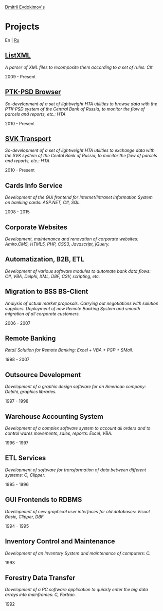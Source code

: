 ﻿[Dmitrii Evdokimov's](en)

Projects
========

En | [Ru](projects "Russian language (по-русски)")

## [ListXML](ListXML)
*A parser of XML files to recomposite them according to a set of rules: C#.*

2009 - Present
   
## [PTK-PSD Browser](PTK-PSD-Browser-hta)
*So-development of a set of lightweight HTA utilities to browse data with the 
PTK-PSD system of the Central Bank of Russia, to monitor the flow of parcels 
and reports, etc.: HTA.*

2010 - Present

## [SVK Transport](SVK-Transport-hta)
*So-development of a set of lightweight HTA utilities to exchange data with 
the SVK system of the Cental Bank of Russia, to monitor the flow of parcels 
and reports, etc.: HTA.*

2010 - Present

## Cards Info Service
*Development of the GUI frontend for Internet/Intranet Information System on 
banking cards: ASP.NET, C#, SQL.*

2008 - 2015

## Corporate Websites
*Development, maintenance and renovation of corporate websites: 
Amiro.CMS, HTML5, PHP, CSS3, Javascript, jQuery.*

## Automatization, B2B, ETL
*Development of various software modules to automate bank data flows: 
C#, VBA, Delphi, XML, DBF, CSV, scripting, etc.*

## Migration to BSS BS-Client
*Analysis of actual market proposals. Carrying out negotiations with solution 
suppliers. Deployment of new Remote Banking System and smooth migration of 
all corporate customers.*

2006 - 2007

## Remote Banking
*Retail Solution for Remote Banking: Excel + VBA + PGP + SMail.*

1998 - 2007

## Outsource Development
*Development of a graphic design software for an American company: 
Delphi, graphics libraries.*

1997 - 1998

## Warehouse Accounting System
*Development of a complex software system to account all orders and to control 
wares movements, sales, reports: Excel, VBA.*

1996 - 1997

## ETL Services
*Development of software for transformation of data between different systems: 
C, Clipper.*

1995 - 1996

## GUI Frontends to RDBMS
*Development of new graphical user interfaces for old databases: 
Visual Basic, Clipper, DBF.*

1994 - 1995

## Inventory Control and Maintenance
*Development of an Inventory System and maintenance of computers: C.*

1993

## Forestry Data Transfer
*Development of a PC software application to quickly enter the big data arrays 
into mainframes: C, Fortran.*

1992
